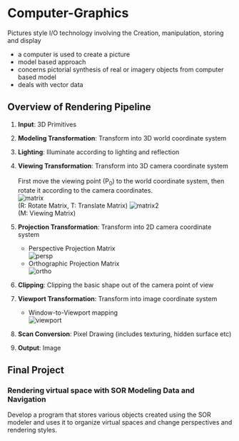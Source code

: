 # Computer-Graphics
Pictures style I/O technology involving the Creation, manipulation, storing and display

+ a computer is used to create a picture
+ model based approach
+ concerns pictorial synthesis of real or imagery objects from computer based model
+ deals with vector data

## Overview of Rendering Pipeline
1. **Input**: 3D Primitives
2. **Modeling Transformation**: Transform into 3D world coordinate system
3. **Lighting**: Illuminate according to lighting and reflection
4. **Viewing Transformation**: Transform into 3D camera coordinate system<br><br>
  First move the viewing point (P<sub>0</sub>) to the world coordinate system, then rotate it according to the camera coordinates.<br>
  ![matrix](https://user-images.githubusercontent.com/88317168/128609943-0365a10f-d025-486e-bf87-a7ee6a69569b.png)<br>
  (R: Rotate Matrix, T: Translate Matrix)
  ![matrix2](https://user-images.githubusercontent.com/88317168/128609957-01f3ace6-b5b2-457b-b0e2-e2c0a06145c3.png)<br>
  (M: Viewing Matrix)


5. **Projection Transformation**: Transform into 2D camera coordinate system<br>
    + Perspective Projection Matrix<br>
  ![persp](https://user-images.githubusercontent.com/88317168/128609960-46f4fef4-949c-466d-9842-1e9c4ffe6a83.png)<br>
    + Orthographic Projection Matrix<br>
  ![ortho](https://user-images.githubusercontent.com/88317168/128609966-48c8b6b2-e0b0-417b-bea9-fa3d13eff831.png)<br>
6. **Clipping**: Clipping the basic shape out of the camera point of view
7. **Viewport Transformation**: Transform into image coordinate system<br>
    + Window-to-Viewport mapping<br>
  ![viewport](https://user-images.githubusercontent.com/88317168/128610003-2ffce9d3-4879-48f1-a82d-ebacd6bdc804.png)
8. **Scan Conversion**: Pixel Drawing (includes texturing, hidden surface etc)
9. **Output**: Image

## Final Project
### Rendering virtual space with SOR Modeling Data and Navigation<br>
Develop a program that stores various objects created using the SOR modeler and uses it to organize virtual spaces and change perspectives and rendering styles.
